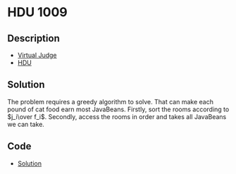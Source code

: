 # HDU 1009

## Description

- [Virtual Judge](https://vjudge.net/problem/HDU-1009)
- [HDU](http://acm.hdu.edu.cn/showproblem.php?pid=1009)

## Solution

The problem requires a greedy algorithm to solve. That can make each pound of cat food earn most JavaBeans. Firstly, sort the rooms according to $j_i\over f_i$. Secondly, access the rooms in order and takes all JavaBeans we can take.

## Code

- [Solution](HDU.1009.0.cpp)

